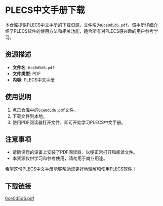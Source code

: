 # PLECS中文手册下载

本仓库提供PLECS中文手册的下载资源，文件名为`6ce0d5d6.pdf`。该手册详细介绍了PLECS软件的使用方法和相关功能，适合所有对PLECS感兴趣的用户参考学习。

## 资源描述

- **文件名**: `6ce0d5d6.pdf`
- **文件类型**: PDF
- **内容**: PLECS中文手册

## 使用说明

1. 点击仓库中的`6ce0d5d6.pdf`文件。
2. 下载文件到本地。
3. 使用PDF阅读器打开文件，即可开始学习PLECS中文手册。

## 注意事项

- 请确保您的设备上安装了PDF阅读器，以便正常打开和阅读文件。
- 本资源仅供学习和参考使用，请勿用于商业用途。

希望这份PLECS中文手册能够帮助您更好地理解和使用PLECS软件！

## 下载链接

[6ce0d5d6.pdf](https://pan.quark.cn/s/aadc8ee1691a)